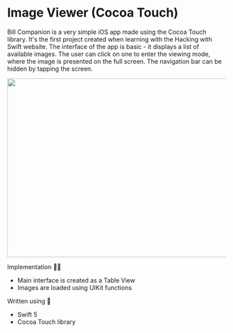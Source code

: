 # Image Viewer (Cocoa Touch)

Bill Companion is a very simple iOS app made using the Cocoa Touch library. It's the first project created when learning with the Hacking with Swift website. 
The interface of the app is basic - it displays a list of available images. The user can click on one to enter the viewing mode, where the image is presented 
on the full screen. The navigation bar can be hidden by tapping the screen.

<p align="center">
  <img width="655" height="413" src="https://i.postimg.cc/L5sH6KG8/merge-from-ofoct-3.jpg">
</p>

Implementation 👨‍💻
- Main interface is created as a Table View
- Images are loaded using UIKit functions

Written using 🔧
- Swift 5
- Cocoa Touch library
